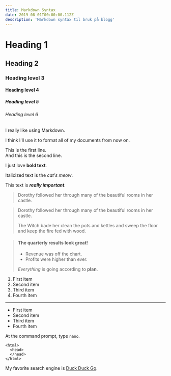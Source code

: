 ```yaml
---
title: Markdown Syntax
date: 2019-08-01T00:00:00.112Z
description: 'Markdown syntax til bruk på blogg'
---
```

# Heading 1
## Heading 2
### Heading level 3
#### Heading level 4
##### Heading level 5
###### Heading level 6
I really like using Markdown.

I think I'll use it to format all of my documents from now on.

This is the first line.  
And this is the second line.

I just love **bold text**.  

Italicized text is the *cat's meow*.  

This text is ***really important***.

> Dorothy followed her through many of the beautiful rooms in her castle.

> Dorothy followed her through many of the beautiful rooms in her castle.
>
> The Witch bade her clean the pots and kettles and sweep the floor and keep the fire fed with wood.

> #### The quarterly results look great!
>
> - Revenue was off the chart.
> - Profits were higher than ever.
>
>  *Everything* is going according to **plan**.

1. First item
2. Second item
3. Third item
4. Fourth item

***

- First item
- Second item
- Third item
- Fourth item

At the command prompt, type `nano`.

    <html>
      <head>
      </head>
    </html>

My favorite search engine is [Duck Duck Go](https://duckduckgo.com).